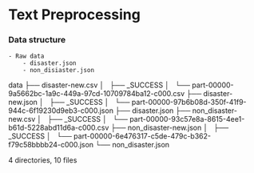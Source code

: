# Text Preprocessing

### Data structure
	- Raw data
		- disaster.json
		- non_disiaster.json

data
├── disaster-new.csv
│   ├── _SUCCESS
│   └── part-00000-9a5662bc-1a9c-449a-97cd-10709784ba12-c000.csv
├── disaster-new.json
│   ├── _SUCCESS
│   └── part-00000-97b6b08d-350f-41f9-944c-6f19230d9eb3-c000.json
├── disaster.json
├── non_disaster-new.csv
│   ├── _SUCCESS
│   └── part-00000-93c57e8a-8615-4ee1-b61d-5228abd11d6a-c000.csv
├── non_disaster-new.json
│   ├── _SUCCESS
│   └── part-00000-6e476317-c5de-479c-b362-f79c58bbbb24-c000.json
└── non_disaster.json

4 directories, 10 files
